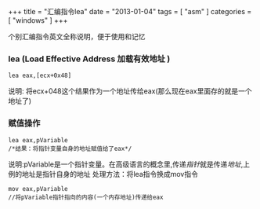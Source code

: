 +++
title = "汇编指令lea"
date = "2013-01-04"
tags = [ "asm" ]
categories = [ "windows" ]
+++

个别汇编指令英文全称说明，便于使用和记忆
<!--more-->
### lea (**Load Effective Address** 加载有效地址 )

```clike
lea eax,[ecx+0x48]
```

说明: 将ecx+048这个结果作为一个地址传给eax(那么现在eax里面存的就是一个地址了)

### 赋值操作

```clike
lea eax,pVariable
/*结果：将指针变量自身的地址赋值给了eax*/
```

说明:pVariable是一个指针变量。在高级语言的概念里,传递*指针*就是传递*地址*,上例的地址是指针自身的地址
处理方法：将lea指令换成mov指令

```clike
mov eax,pVariable
//将pVariable指针指向的内容(一个内存地址)传递给eax
```
